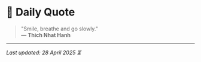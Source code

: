 # 📜 Daily Quote

> "Smile, breathe and go slowly."  
> — **Thich Nhat Hanh**

---

_Last updated: 28 April 2025 ⏳_
